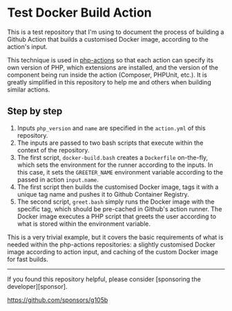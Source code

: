 Test Docker Build Action
========================

This is a test repository that I'm using to document the process of building a Github Action that builds a customised Docker image, according to the action's input.

This technique is used in [php-actions](https://github.com/php-actions) so that each action can specify its own version of PHP, which extensions are installed, and the version of the component being run inside the action (Composer, PHPUnit, etc.). It is greatly simplified in this repository to help me and others when building similar actions.

Step by step
------------

1. Inputs `php_version` and `name` are specified in the `action.yml` of this repository.
2. The inputs are passed to two bash scripts that execute within the context of the repository.
3. The first script, `docker-build.bash` creates a `Dockerfile` on-the-fly, which sets the environment for the runner according to the inputs. In this case, it sets the `GREETER_NAME` environment variable according to the passed in action `input.name`.
4. The first script then builds the customised Docker image, tags it with a unique tag name and pushes it to Github Container Registry.
5. The second script, `greet.bash` simply runs the Docker image with the specific tag, which should be pre-cached in Github's action runner. The Docker image executes a PHP script that greets the user according to what is stored within the environment variable.

This is a very trivial example, but it covers the basic requirements of what is needed within the php-actions repositories: a slightly customised Docker image according to action input, and caching of the custom Docker image for fast builds.

***

If you found this repository helpful, please consider [sponsoring the developer][sponsor].

https://github.com/sponsors/g105b